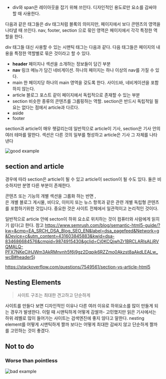- div와 span은 레이아웃을 잡기 위해 쓰인다.
디자인적인 용도로만 요소를 감싸야 할 때 사용한다.

다음과 같은 태그들은 div 태그처럼 블록의 의미지만, 페이지에서 보다 콘텐츠의 영역을 나타낼 때 쓰인다.
nav, footer, section 으로 묶인 영역은 페이지에서 각각 특정한 역할을 한다.

div 태그들 대신 사용할 수 있는 시맨틱 태그는 다음과 같다. 다음 태그들은 페이지의 내용을 특정한 역할별로 묶은 것이라고 할 수 있다.

- **header** 페이지나 섹션을 소개하는 정보들이 담긴 부분
- **nav** 링크 메뉴가 담긴 네비게이션. 하나의 페이지는 하나 이상의 nav를 가질 수 있다.
- main 한 페이지당 하나의 main 영역을 갖도록 한다. 사이드바, 네비게이션을 포함하지 않는다.
- article 블로그 포스트 같이 페이지에서 독립적으로 존재할 수 있는 부분
- section 비슷한 종류의 콘텐츠를 그룹핑하는 역할. section은 반드시 독립적일 필요는 없다는 점에서 article과 다르다.
- aside
- footer

section과 article이 매우 헷갈리는데 일반적으로 article이 기사, section은 기사 안의 여러 테마를 말한다.
섹션은 다른 것의 일부를 형성하고 article은 기사 그 자체를 나타낸다

![good example](https://static.semrush.com/cdn-cgi/image/width=1010,height=584/blog/uploads/media/5d/18/5d181389b833eea362b97555f575fae6/semantic-html5-markup-unrelated-aside-kalicube.png)

## section and article

경우에 따라 section은 article이 될 수 있고 article이 section이 될 수도 있다.
둘은 비슷하지만 분명 다른 부분이 존재한다.
<section>콘텐츠 또는 기능의 개별 섹션을 그룹화 하는 반면 , <article>은 개별 블로그 게시물, 비디오, 이미지 또는 뉴스 항목과 같은 관련 개별 ​​독립형 콘텐츠를 포함하기위한 것입니다.
중요한 것은 사이트 전체에서 일관적이고 논리적인 것이다.

일반적으로 article 안에 secton이 하위 요소로 위치하는 것이 컴퓨터와 사람에게 읽히기 쉽다(고 한다. 참고 https://www.semrush.com/blog/semantic-html5-guide/?kw=&cmp=EA_SRCH_DSA_Blog_SEO_EN&label=dsa_pagefeed&Network=g&Device=c&utm_content=431603845883&kwid=dsa-834686684576&cmpid=9874915430&gclid=Cj0KCQjwhZr1BRCLARIsALjRVQMALQ-PFX7NKeCiHJWm3AkRMnvnh5f6j9gz2Dqpik6RZZmo0Akzst8aAkdLEALw_wcB#header5)

https://stackoverflow.com/questions/7549561/section-vs-article-html5

## Nesting Elements
> 사이트 구조는 최대한 견고하고 단순하게

사이트를 만들다 보면 디자인적인 이유나 다른 여러 이유로 하위요소를 많이 만들게 되는 경우가 발생한다. 이럴 때 시맨틱하게 어떻게 감쌀까- 고민했지만
읽은 기사에서는 하위 레벨로 많이 들어가는 사이트는 검색엔진에 좋지 않다고 말한다.
nesting element를 어떻게 시맨틱하게 짤까 보다는 어떻게 최대한 감싸지 않고 단순하게 짤까를 고민하는 것이 좋겠다.

## Not to do
### Worse than pointless
![bad example](https://static.semrush.com/cdn-cgi/image/width=1010,height=584/blog/uploads/media/41/a1/41a1dbc3c1a327d2fed23b518904a74c/bad-example-semantic-html5-kalicube.png)